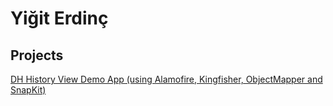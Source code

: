 # Yiğit Erdinç

## Projects

[DH History View Demo App (using Alamofire, Kingfisher, ObjectMapper and SnapKit)](https://github.com/Murmeko/DH-History-Demo)
